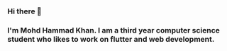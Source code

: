 ### Hi there 👋
### I'm Mohd Hammad Khan. I am a third year computer science student who likes to work on flutter and web development. 

